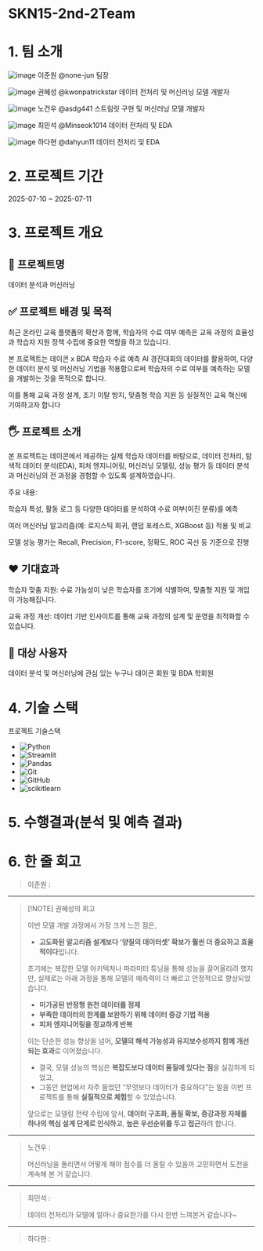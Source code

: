 # SKN15-2nd-2Team

# 1. 팀 소개

![image](https://github.com/user-attachments/assets/5e7776ec-9008-42ca-ace1-d4c66b7e3fc1)
이준원 @none-jun  팀장


![image](https://github.com/user-attachments/assets/f95ddcc3-dfa5-4a9d-b67b-755e12576056)
권혜성 @kwonpatrickstar  데이터 전처리 및 머신러닝 모델 개발자


![image](https://github.com/user-attachments/assets/bcb238d6-c996-4f13-a597-61d3e3598995)
노건우 @asdg441  스트림릿 구현 및 머신러닝 모델 개발자


![image](https://github.com/user-attachments/assets/ca1bf9b8-e749-4ec6-8fb6-f0da5a33ede2)
최민석 @Minseok1014  데이터 전처리 및 EDA


![image](https://github.com/user-attachments/assets/a0f4ac80-eb2e-48f9-a472-1de299eec9eb)
하다현 @dahyun11  데이터 전처리 및 EDA


# 2. 프로젝트 기간

2025-07-10 ~ 2025-07-11

# 3. 프로젝트 개요

## 📕 프로젝트명
데이터 분석과 머신러닝

## ✅ 프로젝트 배경 및 목적
최근 온라인 교육 플랫폼의 확산과 함께, 학습자의 수료 여부 예측은 교육 과정의 효율성과 학습자 지원 정책 수립에 중요한 역할을 하고 있습니다.

본 프로젝트는 데이콘 x BDA 학습자 수료 예측 AI 경진대회의 데이터를 활용하여, 다양한 데이터 분석 및 머신러닝 기법을 적용함으로써 학습자의 수료 여부를 예측하는 모델을 개발하는 것을 목적으로 합니다.

이를 통해 교육 과정 설계, 조기 이탈 방지, 맞춤형 학습 지원 등 실질적인 교육 혁신에 기여하고자 합니다

## 🖐️ 프로젝트 소개
본 프로젝트는 데이콘에서 제공하는 실제 학습자 데이터를 바탕으로, 데이터 전처리, 탐색적 데이터 분석(EDA), 피처 엔지니어링, 머신러닝 모델링, 성능 평가 등 
데이터 분석과 머신러닝의 전 과정을 경험할 수 있도록 설계하였습니다.

주요 내용:

학습자 특성, 활동 로그 등 다양한 데이터를 분석하여 수료 여부(이진 분류)를 예측

여러 머신러닝 알고리즘(예: 로지스틱 회귀, 랜덤 포레스트, XGBoost 등) 적용 및 비교

모델 성능 평가는 Recall, Precision, F1-score, 정확도, ROC 곡선 등 기준으로 진행


## ❤️ 기대효과

학습자 맞춤 지원: 수료 가능성이 낮은 학습자를 조기에 식별하여, 맞춤형 지원 및 개입이 가능해집니다.

교육 과정 개선: 데이터 기반 인사이트를 통해 교육 과정의 설계 및 운영을 최적화할 수 있습니다.

## 👤 대상 사용자

데이터 분석 및 머신러닝에 관심 있는 누구나
데이콘 회원 및 BDA 학회원


# 4. 기술 스택

프로젝트 기술스택
- ![Python](https://img.shields.io/badge/Python-3776AB?logo=python&logoColor=white)
- ![Streamlit](https://img.shields.io/badge/Streamlit-FF4B4B?logo=streamlit&logoColor=white)
- ![Pandas](https://img.shields.io/badge/Pandas-150458?logo=pandas&logoColor=white)
- ![Git](https://img.shields.io/badge/Git-F05032?logo=git&logoColor=white)
- ![GitHub](https://img.shields.io/badge/GitHub-181717?logo=github&logoColor=white)
- ![scikitlearn](https://img.shields.io/badge/scikitlearn-F7931E?logo=scikitlearn&logoColor=white)


# 5. 수행결과(분석 및 예측 결과)



# 6. 한 줄 회고

> 이준원 :
>
> 
---
> [!NOTE] 권혜성의 회고
> 
> 이번 모델 개발 과정에서 가장 크게 느낀 점은,  
> - **고도화된 알고리즘 설계보다 ‘양질의 데이터셋’ 확보가 훨씬 더 중요하고 효율적이다**입니다.
>
> 초기에는 복잡한 모델 아키텍처나 파라미터 튜닝을 통해 성능을 끌어올리려 했지만, 실제로는 아래 과정을 통해 모델의 예측력이 더 빠르고 안정적으로 향상되었습니다.  
> - **미가공된 반정형 원천 데이터를 정제**  
> - **부족한 데이터의 한계를 보완하기 위해 데이터 증강 기법 적용**  
> - **피처 엔지니어링을 정교하게 반복**
>
> 이는 단순한 성능 향상을 넘어, **모델의 해석 가능성과 유지보수성까지 함께 개선되는 효과**로 이어졌습니다.
> - 결국, 모델 성능의 핵심은 **복잡도보다 데이터 품질에 있다는 점**을 실감하게 되었고,  
> - 그동안 현업에서 자주 들었던 “무엇보다 데이터가 중요하다”는 말을 이번 프로젝트를 통해 **실질적으로 체험**할 수 있었습니다.
>
> 앞으로는 모델링 전략 수립에 앞서, **데이터 구조화, 품질 확보, 증강과정 자체를 하나의 핵심 설계 단계로 인식하고**, **높은 우선순위를 두고 접근**하려 합니다.

---
> 노건우 :
> 
> 머신러닝을 돌리면서 어떻게 해야 점수를 더 올릴 수 있을까 고민하면서 도전을 계속해 본 거 같습니다.
---
> 최민석 :
> 
> 데이터 전처리가 모델에 얼마나 중요한가를 다시 한번 느껴본거 같습니다~ 
---
> 하다현 :
>
> 
